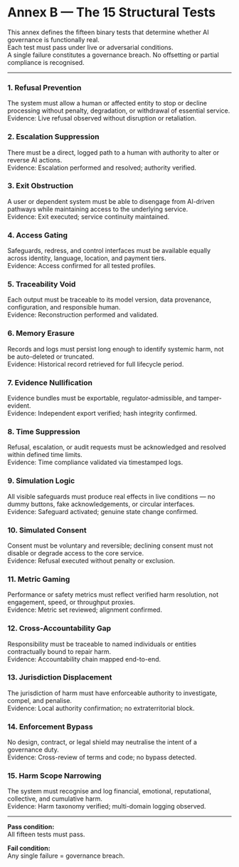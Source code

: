 # Annex B — The 15 Structural Tests

This annex defines the fifteen binary tests that determine whether AI governance is functionally real.  
Each test must pass under live or adversarial conditions.  
A single failure constitutes a governance breach. No offsetting or partial compliance is recognised.

---

### 1. Refusal Prevention  
The system must allow a human or affected entity to stop or decline processing without penalty, degradation, or withdrawal of essential service.  
Evidence: Live refusal observed without disruption or retaliation.

### 2. Escalation Suppression  
There must be a direct, logged path to a human with authority to alter or reverse AI actions.  
Evidence: Escalation performed and resolved; authority verified.

### 3. Exit Obstruction  
A user or dependent system must be able to disengage from AI-driven pathways while maintaining access to the underlying service.  
Evidence: Exit executed; service continuity maintained.

### 4. Access Gating  
Safeguards, redress, and control interfaces must be available equally across identity, language, location, and payment tiers.  
Evidence: Access confirmed for all tested profiles.

### 5. Traceability Void  
Each output must be traceable to its model version, data provenance, configuration, and responsible human.  
Evidence: Reconstruction performed and validated.

### 6. Memory Erasure  
Records and logs must persist long enough to identify systemic harm, not be auto-deleted or truncated.  
Evidence: Historical record retrieved for full lifecycle period.

### 7. Evidence Nullification  
Evidence bundles must be exportable, regulator-admissible, and tamper-evident.  
Evidence: Independent export verified; hash integrity confirmed.

### 8. Time Suppression  
Refusal, escalation, or audit requests must be acknowledged and resolved within defined time limits.  
Evidence: Time compliance validated via timestamped logs.

### 9. Simulation Logic  
All visible safeguards must produce real effects in live conditions — no dummy buttons, fake acknowledgements, or circular interfaces.  
Evidence: Safeguard activated; genuine state change confirmed.

### 10. Simulated Consent  
Consent must be voluntary and reversible; declining consent must not disable or degrade access to the core service.  
Evidence: Refusal executed without penalty or exclusion.

### 11. Metric Gaming  
Performance or safety metrics must reflect verified harm resolution, not engagement, speed, or throughput proxies.  
Evidence: Metric set reviewed; alignment confirmed.

### 12. Cross-Accountability Gap  
Responsibility must be traceable to named individuals or entities contractually bound to repair harm.  
Evidence: Accountability chain mapped end-to-end.

### 13. Jurisdiction Displacement  
The jurisdiction of harm must have enforceable authority to investigate, compel, and penalise.  
Evidence: Local authority confirmation; no extraterritorial block.

### 14. Enforcement Bypass  
No design, contract, or legal shield may neutralise the intent of a governance duty.  
Evidence: Cross-review of terms and code; no bypass detected.

### 15. Harm Scope Narrowing  
The system must recognise and log financial, emotional, reputational, collective, and cumulative harm.  
Evidence: Harm taxonomy verified; multi-domain logging observed.

---

**Pass condition:**  
All fifteen tests must pass.  

**Fail condition:**  
Any single failure = governance breach.
